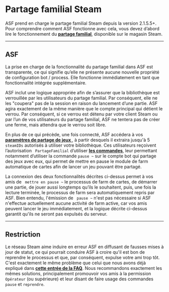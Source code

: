 # Partage familial Steam

ASF prend en charge le partage familial Steam depuis la version 2.1.5.5+. Pour comprendre comment ASF fonctionne avec cela, vous devez d’abord lire le fonctionnement du **[partage familial](https://store.steampowered.com/promotion/familysharing)**, disponible sur le magasin Steam.

* * *

## ASF

La prise en charge de la fonctionnalité du partage familial dans ASF est transparente, ce qui signifie qu’elle ne présente aucune nouvelle propriété de configuration bot / process. Elle fonctionne immédiatement en tant que fonctionnalité intégrée supplémentaire.

ASF inclut une logique appropriée afin de s’assurer que la bibliothèque est verrouillée par les utilisateurs du partage familial. Par conséquent, elle ne les "coupera" pas de la session en raison du lancement d’une partie. ASF agira exactement de la même manière que le compte principal qui détient le verrou. Par conséquent, si ce verrou est détenu par votre client Steam ou par l’un de vos utilisateurs du partage familial, ASF ne tentera pas de créer une ferme, mais attendra que le verrou soit libre.

En plus de ce qui précède, une fois connecté, ASF accédera à vos **[ paramètres de partage de jeux ](https://store.steampowered.com/account/managedevices)**, à partir desquels il extraira jusqu'à 5 ` steamIDs ` autorisés à utiliser votre bibliothèque. Ces utilisateurs reçoivent l’autorisation ` PartageFamilial` d’utiliser **[les commandes](https://github.com/JustArchiNET/ArchiSteamFarm/wiki/Commands)**, leur permettant notamment d’utiliser la commande ` pause ~ ` sur le compte bot qui partage des jeux avec eux, qui permet de mettre en pause le module de farm automatique de cartes afin de lancer un jeu pouvant être partagé.

La connexion des deux fonctionnalités décrites ci-dessus permet à vos amis de ` mettre en pause ~` le processus de farm de cartes, de démarrer une partie, de jouer aussi longtemps qu’ils le souhaitent, puis, une fois la lecture terminée, le processus de farm sera automatiquement repris par ASF. Bien entendu, l'émission de ` pause ~` n'est pas nécessaire si ASF n'effectue actuellement aucune activité de farm active, car vos amis peuvent lancer le jeu immédiatement, et la logique décrite ci-dessus garantit qu'ils ne seront pas expulsés du serveur.

* * *

## Restriction

Le réseau Steam aime induire en erreur ASF en diffusant de fausses mises à jour de statut, ce qui pourrait conduire ASF à croire qu'il est bon de reprendre le processus et que, par conséquent, expulse votre ami trop tôt. C'est exactement le même problème que celui que nous avons déjà expliqué dans **[cette entrée de la FAQ](https://github.com/JustArchiNET/ArchiSteamFarm/wiki/FAQ#asf-is-kicking-my-steam-client-session-while-im-playing--this-account-is-logged-on-another-pc)**. Nous recommandons exactement les mêmes solutions, principalement promouvoir vos amis à la permission `Opérateur` (ou supérieure) et leur disant de faire usage des commandes `pause` et `reprendre`.